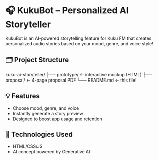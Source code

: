 # 🎧 KukuBot – Personalized AI Storyteller

KukuBot is an AI-powered storytelling feature for Kuku FM that creates personalized audio stories based on your mood, genre, and voice style!

## 🗂 Project Structure

kuku-ai-storyteller/ 
├── prototype/ ← interactive mockup (HTML)
├── proposal/ ← 4-page proposal PDF
└── README.md ← this file!


## 💡 Features

- Choose mood, genre, and voice
- Instantly generate a story preview
- Designed to boost app usage and retention

## 🚀 Technologies Used

- HTML/CSS/JS
- AI concept powered by Generative AI

